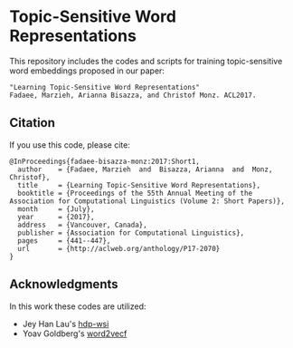 # Topic-Sensitive Word Representations

This repository includes the codes and scripts for training topic-sensitive word embeddings proposed in our paper:
```
"Learning Topic-Sensitive Word Representations" 
Fadaee, Marzieh, Arianna Bisazza, and Christof Monz. ACL2017.
```

## Citation

If you use this code, please cite:
```
@InProceedings{fadaee-bisazza-monz:2017:Short1,
  author    = {Fadaee, Marzieh  and  Bisazza, Arianna  and  Monz, Christof},
  title     = {Learning Topic-Sensitive Word Representations},
  booktitle = {Proceedings of the 55th Annual Meeting of the Association for Computational Linguistics (Volume 2: Short Papers)},
  month     = {July},
  year      = {2017},
  address   = {Vancouver, Canada},
  publisher = {Association for Computational Linguistics},
  pages     = {441--447},
  url       = {http://aclweb.org/anthology/P17-2070}
}
```

## Acknowledgments

In this work these codes are utilized:

- Jey Han Lau's [hdp-wsi](https://github.com/jhlau/hdp-wsi)
- Yoav Goldberg's [word2vecf](https://bitbucket.org/yoavgo/word2vecf/)

